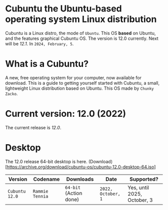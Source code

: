 # Cubuntu the Ubuntu-based operating system Linux distribution

Cubuntu is a Linux distro, the mode of `Ubuntu`. This OS **based** on Ubuntu, and the features graphical Cubuntu OS. The version is 12.0 currently. Next will be *12.1*. In `2024, February, 5`.


# What is a Cubuntu?


A new, free operating system for your computer, now available for download.
This is a guide to getting yourself started with Cubuntu, a small, lightweight Linux distribution based on Ubuntu.
This OS made by `Chunky Zacko`.


# Current version: 12.0 (2022)

The current release is *12.0*.


# Desktop


The 12.0 release 64-bit desktop is here. (Download)[https://archive.org/download/cubuntu-os/cubuntu-12.0-desktop-64.iso]

| Version          | Codename         | Downloads                  | Date                   | Supported?                    |
|------------------|------------------|----------------------------|------------------------|-------------------------------|
| `Cubuntu 12.0`   | `Rammie Tennia`  |  `64-bit` (Action done)    | `2022, October, 1`     | Yes, until 2025, October, 3   |
